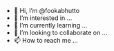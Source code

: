 - 👋 Hi, I’m @fookabhutto
- 👀 I’m interested in ...
- 🌱 I’m currently learning ...
- 💞️ I’m looking to collaborate on ...
- 📫 How to reach me ...

<!---
fookabhutto/fookabhutto is a ✨ special ✨ repository because its `README.md` (this file) appears on your GitHub profile.
You can click the Preview link to take a look at your changes.
--->
